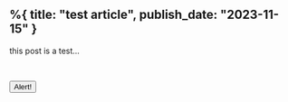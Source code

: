 %{
  title: "test article",
  publish_date: "2023-11-15"
}
---

this post is a test...

<br>

<script>
  function test() {
    alert("hello world");
  }
</script>

<button class="text-white font-bold bg-purple-700 rounded px-5 py-3" onclick="test()">Alert!</button>


